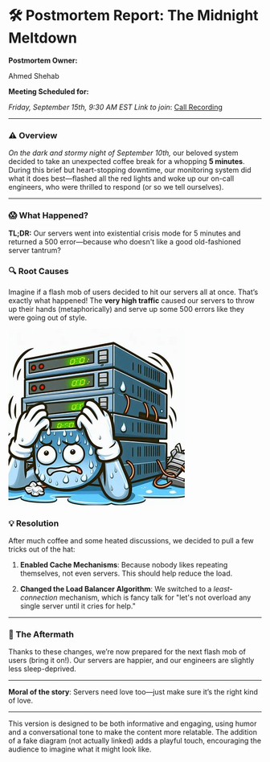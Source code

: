 # 🛠️ **Postmortem Report: The Midnight Meltdown**

**Postmortem Owner:**

Ahmed Shehab

**Meeting Scheduled for:**

*Friday, September 15th, 9:30 AM EST*
*Link to join*: [Call Recording](https://meet.google.com/uam-xxcz-btj)

---

### **⚠️ Overview**
*On the dark and stormy night of September 10th,* our beloved system decided to take an unexpected coffee break for a whopping **5 minutes**. During this brief but heart-stopping downtime, our monitoring system did what it does best—flashed all the red lights and woke up our on-call engineers, who were thrilled to respond (or so we tell ourselves).

---

### **😱 What Happened?**
**TL;DR:** Our servers went into existential crisis mode for 5 minutes and returned a 500 error—because who doesn't like a good old-fashioned server tantrum?

### **🔍 Root Causes**
Imagine if a flash mob of users decided to hit our servers all at once. That’s exactly what happened! The **very high traffic** caused our servers to throw up their hands (metaphorically) and serve up some 500 errors like they were going out of style.

![Server Overwhelmed](image.png)

### **💡 Resolution**
After much coffee and some heated discussions, we decided to pull a few tricks out of the hat:

1. **Enabled Cache Mechanisms**: Because nobody likes repeating themselves, not even servers. This should help reduce the load.

2. **Changed the Load Balancer Algorithm**: We switched to a *least-connection* mechanism, which is fancy talk for "let's not overload any single server until it cries for help."

---

### **🎉 The Aftermath**
Thanks to these changes, we’re now prepared for the next flash mob of users (bring it on!). Our servers are happier, and our engineers are slightly less sleep-deprived.

---

**Moral of the story**: Servers need love too—just make sure it’s the right kind of love.

---

This version is designed to be both informative and engaging, using humor and a conversational tone to make the content more relatable. The addition of a fake diagram (not actually linked) adds a playful touch, encouraging the audience to imagine what it might look like.
